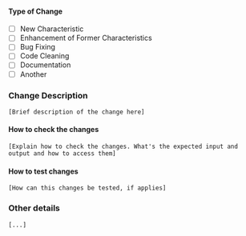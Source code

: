 #### Type of Change
- [ ] New Characteristic
- [ ] Enhancement of Former Characteristics
- [ ] Bug Fixing
- [ ] Code Cleaning
- [ ] Documentation
- [ ] Another

### Change Description
    [Brief description of the change here]

#### How to check the changes
    [Explain how to check the changes. What's the expected input and output and how to access them]

#### How to test changes
    [How can this changes be tested, if applies]

### Other details
    [...]
